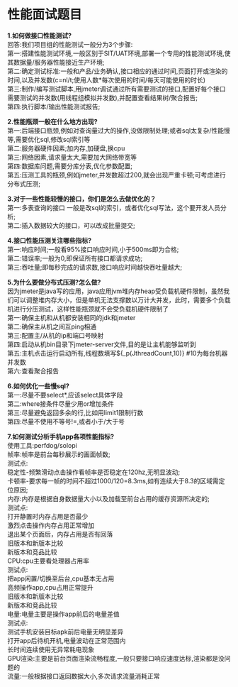 # 性能面试题目  
**1.如何做接口性能测试?**  
  回答:我们项目组的性能测试一般分为3个步骤:  
       第一:搭建性能测试环境,一般区别于SIT/UAT环境,部署一个专用的性能测试环境,使其数据量/服务器性能接近生产环境;  
       第二:确定测试标准:一般和产品/业务确认,接口相应的通过时间,页面打开或渲染的时间,以及并发数(c=nl/t;使用人数*每次使用的时间/每天可能使用的时长)  
       第三:制作/编写测试脚本,用jmeter调试通过所有需要测试的接口,配置好每个接口需要测试的并发数(用线程组模拟并发数),并配置查看结果树/聚合报告;   
       第四:执行脚本/输出性能测试报告;  
       
**2.性能瓶颈一般在什么地方出现?**  
  第一:后端接口瓶颈,例如对查询量过大的操作,没做限制处理;或者sql太复杂/性能慢等,需要优化sql,修改sql索引等  
  第二:服务器硬件因素;加内存,加硬盘,换cpu  
  第三:网络因素,请求量太大,需要加大网络带宽等  
  第四:数据库问题,需要分库分表,优化参数配置;  
  第五:压测工具的瓶颈,例如jmeter,并发数超过200,就会出现严重卡顿;可考虑进行分布式压测;  

**3.对于一些性能较慢的接口，你们是怎么去做优化的？**  
  第一:多表查询的接口 一般是改sql的索引，或者优化sql写法，这个要开发人员分析;  
  第二:插入数据较大的接口，可以改成批量提交;  

**4.接口性能压测关注哪些指标?**  
  第一:响应时间;一般看95%接口响应时间,小于500ms即为合格;  
  第二:错误率;一般为0,即保证所有接口都请求成功;  
  第三:吞吐量;即每秒完成的请求数,接口响应时间越快吞吐量越大;  
     
**5.为什么要做分布式压测?怎么做?**  
  因为jmeter是java写的应用，java应用jvm堆内存heap受负载机硬件限制，虽然我们可以调整堆内存大小，但是单机无法支撑数以万计大并发，此时，需要多个负载机进行分压测试，这样性能瓶颈就不会受负载机硬件限制了  
  第一:确保主机和从机都安装相同的jdk和jmeter  
  第二:确保主从机之间互ping相通  
  第三:配置主/从机的ip和端口号映射  
  第四:启动从机bin目录下jmeter-server文件,目的是让主机能够监听到  
  第五:主机点击运行启动所有,线程数填写${_p(JthreadCount,10)} #10为每台机器并发数  
  第六:查看聚合报告  

**6.如何优化一些慢sql?**  
  第一:尽量不要select*,应该select具体字段  
  第二:where接条件尽量少用or增加条件  
  第三:尽量避免返回多余的行,比如用limit1限制行数  
  第四:尽量不使用不等号!=,或者小于/大于号  
  
**7.如何测试分析手机app各项性能指标?**  
  使用工具:perfdog/solopi  
  帧率:帧率是前台每秒展示的画面帧数;  
      测试点:  
      稳定性-频繁滑动点击操作看帧率是否稳定在120hz,无明显波动;  
      卡顿率-要求每一帧的时间不超过1000/120=8.3ms,如有连续大于8.3的区域需定位原因;  
  内存:内存是根据自身数据量大小以及加载至前台占用的缓存资源所决定的;  
      测试点:  
      打开静置时内存占用是否最少  
      激烈点击操作内存占用正常增加  
      退出某个页面后，内存占用是否有回落  
      旧版本和新版本比较  
      新版本和竞品比较  
  CPU:cpu主要看处理器占用率  
      测试点:  
      把app闲置/切换至后台,cpu基本无占用  
      高频操作app,cpu占用正常提升  
      旧版本和新版本比较  
      新版本和竞品比较  
  电量:电量主要是操作app前后的电量差值  
      测试点:  
      测试手机安装目标apk前后电量无明显差异  
      打开app后待机开机,电量波动在正常范围内  
      长时间连续使用无异常耗电现象  
  GPU渲染:主要是前台页面渲染流畅程度,一般只要接口响应速度达标,渲染都是没问题的  
  流量:一般根据接口返回数据大小,多次请求流量消耗正常  